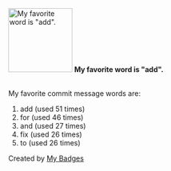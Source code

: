 <img src="https://github.com/my-badges/my-badges/blob/master/src/all-badges/favorite-word/favorite-word.png?raw=true" alt="My favorite word is &quot;add&quot;." title="My favorite word is &quot;add&quot;." width="128">
<strong>My favorite word is &quot;add&quot;.</strong>
<br><br>

My favorite commit message words are:

1. add (used 51 times)
2. for (used 46 times)
3. and (used 27 times)
4. fix (used 26 times)
5. to (used 26 times)


Created by <a href="https://github.com/my-badges/my-badges">My Badges</a>